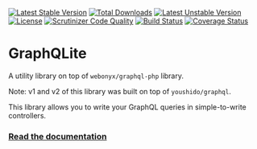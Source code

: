 [![Latest Stable Version](https://poser.pugx.org/thecodingmachine/graphqlite/v/stable)](https://packagist.org/packages/thecodingmachine/graphqlite)
[![Total Downloads](https://poser.pugx.org/thecodingmachine/graphqlite/downloads)](https://packagist.org/packages/thecodingmachine/graphqlite)
[![Latest Unstable Version](https://poser.pugx.org/thecodingmachine/graphqlite/v/unstable)](https://packagist.org/packages/thecodingmachine/graphqlite)
[![License](https://poser.pugx.org/thecodingmachine/graphqlite/license)](https://packagist.org/packages/thecodingmachine/graphqlite)
[![Scrutinizer Code Quality](https://scrutinizer-ci.com/g/thecodingmachine/graphqlite/badges/quality-score.png?b=master)](https://scrutinizer-ci.com/g/thecodingmachine/graphqlite/?branch=master)
[![Build Status](https://travis-ci.org/thecodingmachine/graphqlite.svg?branch=master)](https://travis-ci.org/thecodingmachine/graphqlite)
[![Coverage Status](https://coveralls.io/repos/thecodingmachine/graphqlite/badge.svg?branch=master&service=github)](https://coveralls.io/github/thecodingmachine/graphqlite?branch=master)


GraphQLite
==========

A utility library on top of `webonyx/graphql-php` library.

Note: v1 and v2 of this library was built on top of `youshido/graphql`.

This library allows you to write your GraphQL queries in simple-to-write controllers.

### [Read the documentation](https://graphqlite.thecodingmachine.io)

